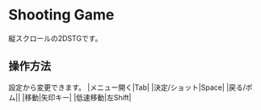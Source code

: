 # Shooting Game
縦スクロールの2DSTGです。
## 操作方法
設定から変更できます。
|メニュー開く|Tab|
|決定/ショット|Space|
|戻る/ボム||
|移動|矢印キー|
|低速移動|左Shift|
